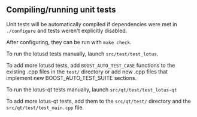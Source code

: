 Compiling/running unit tests
------------------------------------

Unit tests will be automatically compiled if dependencies were met in `./configure`
and tests weren't explicitly disabled.

After configuring, they can be run with `make check`.

To run the lotusd tests manually, launch `src/test/test_lotus`.

To add more lotusd tests, add `BOOST_AUTO_TEST_CASE` functions to the existing
.cpp files in the `test/` directory or add new .cpp files that
implement new BOOST_AUTO_TEST_SUITE sections.

To run the lotus-qt tests manually, launch `src/qt/test/test_lotus-qt`

To add more lotus-qt tests, add them to the `src/qt/test/` directory and
the `src/qt/test/test_main.cpp` file.
